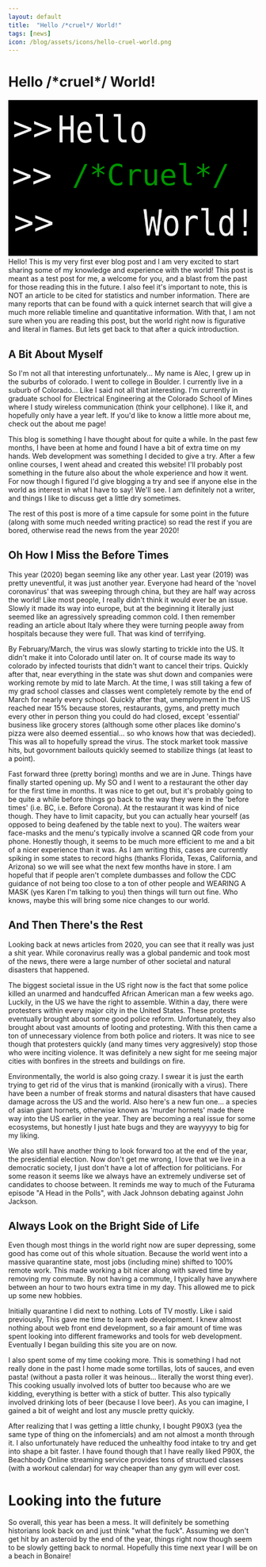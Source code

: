 ```yaml
---
layout: default
title:  "Hello /*cruel*/ World!"
tags: [news]
icon: /blog/assets/icons/hello-cruel-world.png
---
```




# Hello /\*cruel\*/ World!

<img src='/blog/assets/hello-cruel-world.png' class='post_image'>
Hello! This is my very first ever blog post and I am very excited to start sharing some of my knowledge and experience with the world! This post is meant as a test post for me, a welcome for you, and a blast from the past for those reading this in the future. I also feel it's important to note, this is NOT an article to be cited for statistics and number information. There are many reports that can be found with a quick internet search that will give a much more reliable timeline and quantitative information. With that, I am not sure when you are reading this post, but the world right now is figurative and literal in flames. But lets get back to that after a quick introduction.

## A Bit About Myself

So I'm not all that interesting unfortunately... My name is Alec, I grew up in the suburbs of colorado. I went to college in Boulder. I currently live in a suburb of Colorado... Like I said not all that interesting.
I'm currently in graduate school for Electrical Engineering at the Colorado School of Mines where I study wireless communication (think your cellphone). I like it, and hopefully only have a year left. If you'd like to know a little more about me, check out the about me page!

This blog is something I have thought about for quite a while. In the past few months, I have been at home and found I have a bit of extra time on my hands. Web development was something I decided to give a try.
After a few online courses, I went ahead and created this website! I'll probably post something in the future also about the whole experience and how it went. 
For now though I figured I'd give blogging a try and see if anyone else in the world as interest in what I have to say! We'll see. I am definitely not a writer, and things I like to discuss get a little dry sometimes.

The rest of this post is more of a time capsule for some point in the future (along with some much needed writing practice) so read the rest if you are bored, otherwise read the news from the year 2020!

## Oh How I Miss the Before Times

This year (2020) began seeming like any other year. Last year (2019) was pretty uneventful, it was just another year. Everyone had heard of the 'novel coronavirus' that was sweeping through china, but they are half way across the world! 
Like most people, I really didn't think it would ever be an issue. Slowly it made its way into europe, but at the beginning it literally just seemed like an agressively spreading common cold.
I then remember reading an article about Italy where they were turning people away from hospitals because they were full. That was kind of terrifying.

By February/March, the virus was slowly starting to trickle into the US. It didn't make it into Colorado until later on. 
It of course made its way to colorado by infected tourists that didn't want to cancel their trips.
Quickly after that, near everything in the state was shut down and companies were working remote by mid to late March.
At the time, I was still taking a few of my grad school classes and classes went completely remote by the end of March for nearly every school. Quickly after that, unemployment in the US reached near 15% because stores, restaurants, gyms, and pretty much every other in person thing you could do had closed, except 'essential' business like grocery stores (although some other places like domino's pizza were also deemed essential... so who knows how that was decieded).
This was all to hopefully spread the virus. The stock market took massive hits, but govornment bailouts quickly seemed to stabilize things (at least to a point).

Fast forward three (pretty boring) months and we are in June. Things have finally started opening up. My SO and I went to a restaurant the other day for the first time in months. It was nice to get out, but it's probably going to be quite a while before things go back to the way they were in the 'before times' (i.e. BC, i.e. Before Corona).
At the restaurant it was kind of nice though. They have to limit capacity, but you can actually hear yourself (as opposed to being deafened by the table next to you). The waiters wear face-masks and the menu's typically involve a scanned QR code from your phone. Honestly though, it seems to be much more efficient to me and a bit of a nicer experience than it was.
As I am writing this, cases are currently spiking in some states to record highs (thanks Florida, Texas, California, and Arizona) so we will see what the next few months have in store. I am hopeful that if people aren't complete dumbasses and follow the CDC guidance of not being too close to a ton of other people and WEARING A MASK (yes Karen I'm talking to you) then things will turn out fine. 
Who knows, maybe this will bring some nice changes to our world.



## And Then There's the Rest

Looking back at news articles from 2020, you can see that it really was just a shit year.
While coronavirus really was a global pandemic and took most of the news, there were a large number of other societal and natural disasters that happened.

The biggest societal issue in the US right now is the fact that some police killed an unarmed and handcuffed African American man a few weeks ago. Luckily, in the US we have the right to assemble. 
Within a day, there were protesters within every major city in the United States. 
These protests eventually brought about some good police reform. Unfortunately, they also brought about vast amounts of looting and protesting. With this then came a ton of unnecessary violence from both police and rioters.
It was nice to see though that protesters quickly (and many times very aggresively) stop those who were inciting violence.
It was definitely a new sight for me seeing major cities with bonfires in the streets and buildings on fire.

Environmentally, the world is also going crazy. I swear it is just the earth trying to get rid of the virus that is mankind (ironically with a virus). There have been a number of freak storms and natural disasters that have caused damage across the US and the world. Also here's a new fun one... 
a species of asian giant hornets, otherwise known as 'murder hornets' made there way into the US earlier in the year. They are becoming a real issue for some ecosystems, but honestly I just hate bugs and they are wayyyyy to big for my liking.

We also still have another thing to look forward too at the end of the year, the presidential election.
Now don't get me wrong, I love that we live in a democratic society, I just don't have a lot of affection for politicians. For some reason it seems like we always have an extremely undiverse set of candidates to choose between. It reminds me way to much of the Futurama episode "A Head in the Polls", with Jack Johnson debating against John Jackson.

## Always Look on the Bright Side of Life

Even though most things in the world right now are super depressing, some good has come out of this whole situation. Because the world went into a massive quarantine state, most jobs (including mine) shifted to 100% remote work. This made working a bit nicer along with saved time by removing my commute. By not having a commute, I typically have anywhere between an hour to two hours extra time in my day. This allowed me to pick up some new hobbies.

Initially quarantine I did next to nothing. Lots of TV mostly. Like i said previously, This gave me time to learn web development. I knew almost nothing about web front end development, so a fair amount of time was spent looking into different frameworks and tools for web development. Eventually I began building this site you are on now.

I also spent some of my time cooking more. This is something I had not really done in the past I home made some tortillas, lots of sauces, and even pasta! (without a pasta roller it was heinous... literally the worst thing ever). This cooking usually involved lots of butter too because who are we kidding, everything is better with a stick of butter. This also typically involved drinking lots of beer (because I love beer). As you can imagine, I gained a bit of weight and lost any muscle pretty quickly.

After realizing that I was getting a little chunky, I bought P90X3 (yea the same type of thing on the infomercials) and am not almost a month through it. I also unfortunately have reduced the unhealthy food intake to try and get into shape a bit faster. 
I have found though that I have really liked P90X, the Beachbody Online streaming service provides tons of structued classes (with a workout calendar) for way cheaper than any gym will ever cost.

# Looking into the future

So overall, this year has been a mess. It will definitely be something historians look back on and just think "what the fuck". Assuming we don't get hit by an asteroid by the end of the year, things right now though seem to be slowly getting back to normal. Hopefully this time next year I will be on a beach in Bonaire!

